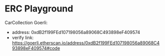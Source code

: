 # ERC Playground

CarCollection Goerli:
  - address: 0xdB2f199FEd107198056a89068C493898eF409574
  - verify link: https://goerli.etherscan.io/address/0xdB2f199FEd107198056a89068C493898eF409574#code
